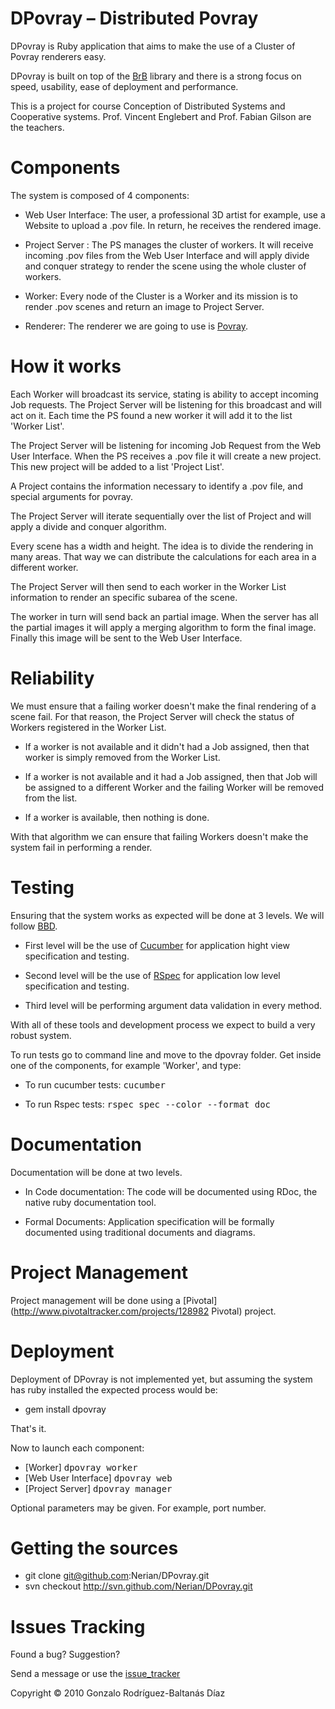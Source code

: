 DPovray – Distributed Povray
===

DPovray is Ruby application that aims to make the use of a Cluster of Povray renderers easy. 

DPovray is built on top of the [BrB](http://www.tricksonrails.com/2010/04/introducing-brb-extremely-fast-interface-for-doing-distributed-ruby 'BrB') library and there is a strong focus on speed, usability, ease of deployment and performance. 
	
This is a project for course Conception of Distributed Systems and Cooperative systems. Prof. Vincent Englebert and Prof. Fabian Gilson are the teachers.  	

Components
===
The system is composed of 4 components:
	
* Web User Interface: The user, a professional 3D artist for example, use a Website to upload a .pov file. In return, he receives the rendered image.
	
* Project Server : The PS manages the cluster of workers. It will receive incoming .pov files from the Web User Interface and will apply divide and conquer strategy to render the scene using the whole cluster of workers.
	
* Worker: Every node of the Cluster is a Worker and its mission is to render .pov scenes and return an image to Project Server.
	                         
* Renderer: The renderer we are going to use is [Povray](http://www.povray.org 'Povray'). 
		   
How it works
===
Each Worker will broadcast its service, stating is ability to accept incoming Job requests. The Project Server will be listening for this broadcast and will act on it. Each time the PS found a new worker it will add it to the list 'Worker List'.
	
The Project Server will be listening for incoming Job Request from the Web User Interface. When the PS receives a .pov file it will create a new project. This new project will be added to a list 'Project List'.
	
A Project contains the information necessary to identify a .pov file, and special arguments for povray.
		
The Project Server will iterate sequentially over the list of Project and will apply a divide and conquer algorithm.
		
Every scene has a width and height. The idea is to divide the rendering in many areas. That way we can distribute the calculations for each area in a different worker. 
		
The Project Server will then send to each worker in the Worker List information to render an specific subarea of the scene.
		         
The worker in turn will send back an partial image. When the server has all the partial images it will apply a merging algorithm to form the final image. Finally this image will be sent to the Web User Interface.
		                            
		
Reliability
===
We must ensure that a failing worker doesn't make the final rendering of a scene fail. For that reason, the Project Server will check the status of Workers registered in the Worker List.
	
* If a worker is not available and it didn't had a Job assigned, then that worker is simply removed from the Worker List.
	
* If a worker is not available and it had a Job assigned, then that Job will be assigned to a different Worker and the failing Worker will be removed from the list.
	
* If a worker is available, then nothing is done.

With that algorithm we can ensure that failing Workers doesn't make the system fail in performing a render.                

Testing
===
Ensuring that the system works as expected will be done at 3 levels. We will follow [BBD](http://en.wikipedia.org/wiki/Behavior_Driven_Development 'BDD').
	
* First level will be the use of [Cucumber](http://www.cukes.info 'Cucumber') for application hight view specification and testing.                             
	                                                            
* Second level will be the use of [RSpec](http://rspec.info/ 'RSpec') for application low level specification and testing.
	
* Third level will be performing argument data validation in every method.
	
With all of these tools and development process we expect to build a very robust system.    

To run tests go to command line and move to the dpovray folder. Get inside one of the components, for example 'Worker', and type:

* To run cucumber tests: <tt>cucumber</tt>

* To run Rspec tests: <tt>rspec spec --color --format doc</tt>

Documentation
===
Documentation will be done at two levels.

* In Code documentation: The code will be documented using RDoc, the native ruby documentation tool.

* Formal Documents: Application specification will be formally documented using traditional documents and diagrams. 
	
Project Management
===
Project management will be done using a [Pivotal](http://www.pivotaltracker.com/projects/128982 Pivotal) project.

Deployment 
===
Deployment of DPovray is not implemented yet, but assuming the system has ruby installed the expected process would be:

* gem install dpovray

That's it.

Now to launch each component:

* [Worker] <tt>dpovray worker</tt>
* [Web User Interface] <tt>dpovray web</tt>
* [Project Server] <tt>dpovray manager</tt>     

Optional parameters may be given. For example, port number.
                                             
Getting the sources
===                                                
* git clone git@github.com:Nerian/DPovray.git   
* svn checkout http://svn.github.com/Nerian/DPovray.git

Issues Tracking
===
Found a bug? Suggestion? 

Send a message or use the [issue_tracker](http://github.com/Nerian/DPovray/issues "issuetracker")          

Copyright © 2010 Gonzalo Rodríguez-Baltanás Díaz 

                                